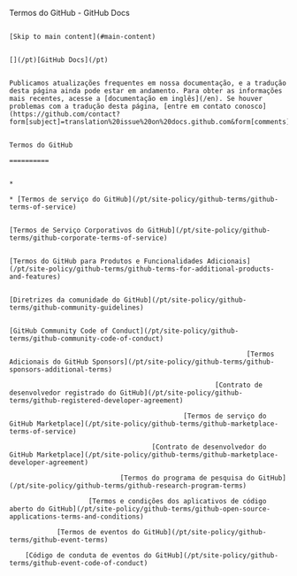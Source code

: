 Termos do GitHub - GitHub Docs

                                                                                                [Skip to main content](#main-content)

                                                                                                [](/pt)[GitHub Docs](/pt)

                                                                                                Publicamos atualizações frequentes em nossa documentação, e a tradução desta página ainda pode estar em andamento. Para obter as informações mais recentes, acesse a [documentação em inglês](/en). Se houver problemas com a tradução desta página, [entre em contato conosco](https://github.com/contact?form[subject]=translation%20issue%20on%20docs.github.com&form[comments]=).

                                                                                                Termos do GitHub
                                                                                                ==========

                                                                                                *
                                                                                                * [Termos de serviço do GitHub](/pt/site-policy/github-terms/github-terms-of-service)

                                                                                                [Termos de Serviço Corporativos do GitHub](/pt/site-policy/github-terms/github-corporate-terms-of-service)

                                                                                        [Termos do GitHub para Produtos e Funcionalidades Adicionais](/pt/site-policy/github-terms/github-terms-for-additional-products-and-features)

                                                                                [Diretrizes da comunidade do GitHub](/pt/site-policy/github-terms/github-community-guidelines)

                                                                        [GitHub Community Code of Conduct](/pt/site-policy/github-terms/github-community-code-of-conduct)

                                                                [Termos Adicionais do GitHub Sponsors](/pt/site-policy/github-terms/github-sponsors-additional-terms)

                                                        [Contrato de desenvolvedor registrado do GitHub](/pt/site-policy/github-terms/github-registered-developer-agreement)

                                                [Termos de serviço do GitHub Marketplace](/pt/site-policy/github-terms/github-marketplace-terms-of-service)

                                        [Contrato de desenvolvedor do GitHub Marketplace](/pt/site-policy/github-terms/github-marketplace-developer-agreement)

                                [Termos do programa de pesquisa do GitHub](/pt/site-policy/github-terms/github-research-program-terms)

                        [Termos e condições dos aplicativos de código aberto do GitHub](/pt/site-policy/github-terms/github-open-source-applications-terms-and-conditions)

                [Termos de eventos do GitHub](/pt/site-policy/github-terms/github-event-terms)

        [Código de conduta de eventos do GitHub](/pt/site-policy/github-terms/github-event-code-of-conduct)
